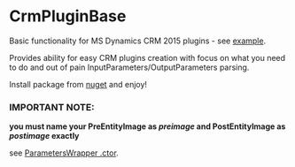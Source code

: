 # CrmPluginBase

Basic functionality for MS Dynamics CRM 2015 plugins - see [example](https://github.com/abelevtsov/CrmPluginBase2015/edit/master/Examples.cs).

Provides ability for easy CRM plugins creation with focus on what you need to do and 
out of pain InputParameters/OutputParameters parsing.

Install package from [nuget](https://www.nuget.org/packages/CrmPluginBase2015/) and enjoy!

### IMPORTANT NOTE: 
**you must name your PreEntityImage as *preimage* and PostEntityImage as *postimage* exactly**

see [ParametersWrapper .ctor](https://github.com/abelevtsov/CrmPluginBase2015/blob/master/src/CrmPluginBase/ParametersWrapper.cs).
